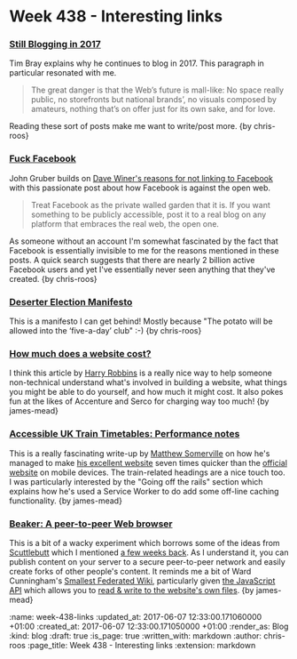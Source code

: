 Week 438 - Interesting links
============================

### [Still Blogging in 2017](https://www.tbray.org/ongoing/When/201x/2017/05/03/Blogging-in-2017)

Tim Bray explains why he continues to blog in 2017. This paragraph in particular resonated with me.

> The great dan­ger is that the Web’s fu­ture is mall-like: No space re­al­ly pub­lic, no store­fronts but na­tion­al brands’, no vi­su­als com­posed by am­a­teurs, noth­ing that’s on of­fer just for its own sake, and for love.

Reading these sort of posts make me want to write/post more. {by chris-roos}


### [Fuck Facebook](https://daringfireball.net/2017/06/fuck_facebook)

John Gruber builds on [Dave Winer's reasons for not linking to Facebook](http://scripting.com/2017/05/31.html#a110526) with this passionate post about how Facebook is against the open web.

> Treat Facebook as the private walled garden that it is. If you want something to be publicly accessible, post it to a real blog on any platform that embraces the real web, the open one.

As someone without an account I'm somewhat fascinated by the fact that Facebook is essentially invisible to me for the reasons mentioned in these posts. A quick search suggests that there are nearly 2 billion active Facebook users and yet I've essentially never seen anything that they've created. {by chris-roos}


### [Deserter Election Manifesto](https://deserter.co.uk/2017/06/deserter-election-manifesto-revealed/)

This is a manifesto I can get behind! Mostly because "The potato will be allowed into the ‘five-a-day’ club" :-) {by chris-roos}


### [How much does a website cost?](https://outlandish.com/blog/how-much-does-a-website-cost/)

I think this article by [Harry Robbins][] is a really nice way to help someone non-technical understand what's involved in building a website, what things you might be able to do yourself, and how much it might cost. It also pokes fun at the likes of Accenture and Serco for charging way too much! {by james-mead}

[Harry Robbins]: https://twitter.com/harryrobbins


### [Accessible UK Train Timetables: Performance notes](https://traintimes.org.uk/notes/performance)

This is a really fascinating write-up by [Matthew Somerville][] on how he's managed to make [his excellent website][traintimes-website] seven times quicker than the [official website][national-rail-website] on mobile devices. The train-related headings are a nice touch too. I was particularly interested by the "Going off the rails" section which explains how he's used a Service Worker to do add some off-line caching functionality. {by james-mead}

[Matthew Somerville]: http://dracos.co.uk/
[traintimes-website]: https://traintimes.org.uk/
[national-rail-website]: http://www.nationalrail.co.uk/


### [Beaker: A peer-to-peer Web browser](https://beakerbrowser.com/)

This is a bit of a wacky experiment which borrows some of the ideas from [Scuttlebutt][] which I mentioned [a few weeks back][week-432-links]. As I understand it, you can publish content on your server to a secure peer-to-peer network and easily create forks of other people's content. It reminds me a bit of Ward Cunningham's [Smallest Federated Wiki][], particularly given [the JavaScript API][dat-archive-api] which allows you to [read & write to the website's own files][self-mutating-websites]. {by james-mead}

[Scuttlebutt]: https://www.scuttlebutt.nz/
[week-432-links]: /week-432-links#
[Smallest Federated Wiki]: https://github.com/WardCunningham/Smallest-Federated-Wiki
[self-mutating-websites]: https://beakerbrowser.com/2017/06/05/beaker-0-7-2.html
[dat-archive-api]: https://beakerbrowser.com/docs/apis/dat.html


:name: week-438-links
:updated_at: 2017-06-07 12:33:00.171060000 +01:00
:created_at: 2017-06-07 12:33:00.171050000 +01:00
:render_as: Blog
:kind: blog
:draft: true
:is_page: true
:written_with: markdown
:author: chris-roos
:page_title: Week 438 - Interesting links
:extension: markdown
